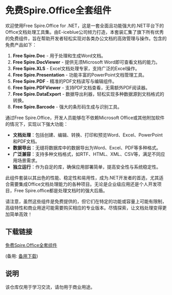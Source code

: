 # 免费Spire.Office全套组件

欢迎使用Free Spire.Office for .NET，这是一套全面且功能强大的.NET平台下的Office文档处理工具集。由E-iceblue公司倾力打造，本套装汇集了旗下所有优秀的免费组件，旨在帮助开发者轻松实现对各类办公文档的高效管理与操作。包含的免费产品如下：

1. **Free Spire.Doc** - 用于处理和生成Word文档。
2. **Free Spire.DocViewer** - 提供无须Microsoft Word即可查看文档的能力。
3. **Free Spire.XLS** - Excel文档处理专家，支持广泛的Excel操作。
4. **Free Spire.Presentation** - 功能丰富的PowerPoint文档管理工具。
5. **Free Spire.PDF** - 精准的PDF文档读写与编辑组件。
6. **Free Spire.PDFViewer** - 支持PDF文档查看，无需额外PDF阅读器。
7. **Free Spire.DataExport** - 数据导出利器，轻松实现多种数据源到文档格式的转换。
8. **Free Spire.Barcode** - 强大的条形码生成与识别工具。

通过Free Spire.Office，开发人员能够在不依赖Microsoft Office或其他附加软件的情况下，实现以下强大功能：
- **文档处理**：包括创建、编辑、转换、打印和预览Word、Excel、PowerPoint和PDF文档。
- **数据导出**：无缝将数据库中的数据导出为Word、Excel、PDF等多种格式。
- **广泛兼容**：支持多种文档格式，如RTF、HTML、XML、CSV等，满足不同应用场景需求。
- **独立运行**：作为自足的库，确保应用部署简单，提高安全性与系统稳定性。

此组件套装以其出色的性能、稳定性和易用性，成为.NET开发者的首选，尤其适合需要集成Office文档处理能力的各种项目。无论是企业级应用还是个人开发项目，Free Spire.office都是处理文档时的强大后盾。

请注意，虽然这些组件是免费提供的，但它们在特定的功能或容量上可能有限制，高级特性和商业用途可能需要购买相应的专业版本。尽情探索，让文档处理变得更加简单高效！

## 下载链接
[免费Spire.Office全套组件](https://pan.quark.cn/s/094be97be753) 

(备用: [备用下载](https://pan.baidu.com/s/1Wpd-Edi2nT_ld11ppqlAjw?pwd=1234))

## 说明

该仓库仅用于学习交流，请勿用于商业用途。
